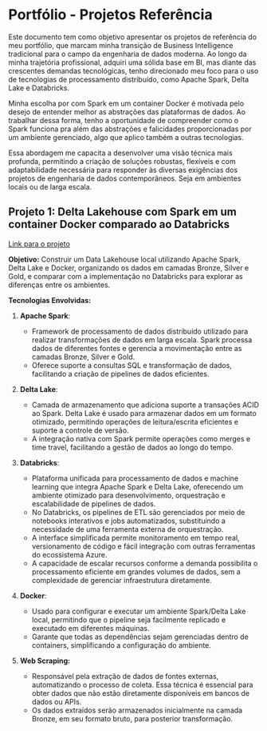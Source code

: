 
# Portfólio - Projetos Referência

Este documento tem como objetivo apresentar os projetos de referência do meu portfólio, que marcam minha transição de Business Intelligence tradicional para o campo da engenharia de dados moderna. Ao longo da minha trajetória profissional, adquiri uma sólida base em BI, mas diante das crescentes demandas tecnológicas, tenho direcionado meu foco para o uso de tecnologias de processamento distribuído, como Apache Spark, Delta Lake e Databricks.

Minha escolha por com Spark em um container Docker é motivada pelo desejo de entender melhor as abstrações das plataformas de dados. Ao trabalhar dessa forma, tenho a oportunidade de compreender como o Spark funciona pra além das abstrações e falicidades proporcionadas por um ambiente gerenciado, algo que aplico também a outras tecnologias.

Essa abordagem me capacita a desenvolver uma visão técnica mais profunda, permitindo a criação de soluções robustas, flexíveis e com adaptabilidade necessária para responder às diversas exigências dos projetos de engenharia de dados contemporâneos. Seja em ambientes locais ou de larga escala.





## Projeto 1: **Delta Lakehouse com Spark em um container Docker comparado ao Databricks**
[Link para o projeto](https://github.com/marcus-queiroz/proj-ref-spark-delta)

**Objetivo:** Construir um Data Lakehouse local utilizando Apache Spark, Delta Lake e Docker, organizando os dados em camadas Bronze, Silver e Gold, e comparar com a implementação no Databricks para explorar as diferenças entre os ambientes.

**Tecnologias Envolvidas:**

1. **Apache Spark**:
    - Framework de processamento de dados distribuído utilizado para realizar transformações de dados em larga escala. Spark processa dados de diferentes fontes e gerencia a movimentação entre as camadas Bronze, Silver e Gold.
    - Oferece suporte a consultas SQL e transformação de dados, facilitando a criação de pipelines de dados eficientes.

2. **Delta Lake**:
    - Camada de armazenamento que adiciona suporte a transações ACID ao Spark. Delta Lake é usado para armazenar dados em um formato otimizado, permitindo operações de leitura/escrita eficientes e suporte a controle de versão.
    - A integração nativa com Spark permite operações como merges e time travel, facilitando a gestão de dados ao longo do tempo.

3. **Databricks**:
    - Plataforma unificada para processamento de dados e machine learning que integra Apache Spark e Delta Lake, oferecendo um ambiente otimizado para desenvolvimento, orquestração e escalabilidade de pipelines de dados.
    - No Databricks, os pipelines de ETL são gerenciados por meio de notebooks interativos e jobs automatizados, substituindo a necessidade de uma ferramenta externa de orquestração.
    - A interface simplificada permite monitoramento em tempo real, versionamento de código e fácil integração com outras ferramentas do ecossistema Azure.
    - A capacidade de escalar recursos conforme a demanda possibilita o processamento eficiente em grandes volumes de dados, sem a complexidade de gerenciar infraestrutura diretamente.

4. **Docker**:
    - Usado para configurar e executar um ambiente Spark/Delta Lake local, permitindo que o pipeline seja facilmente replicado e executado em diferentes máquinas.
	- Garante que todas as dependências sejam gerenciadas dentro de containers, simplificando a configuração do ambiente.

5. **Web Scraping:**
    - Responsável pela extração de dados de fontes externas, automatizando o processo de coleta. Essa técnica é essencial para obter dados que não estão diretamente disponíveis em bancos de dados ou APIs.
    - Os dados extraídos serão armazenados inicialmente na camada Bronze, em seu formato bruto, para posterior transformação.




















